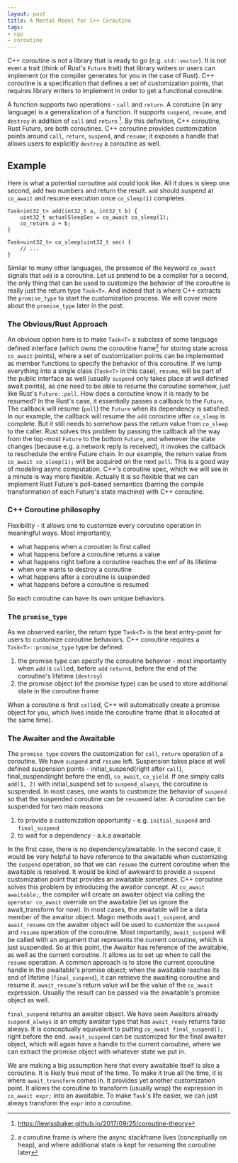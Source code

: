 ```yaml
---
layout: post
title: A Mental Model for C++ Coroutine
tags:
- cpp
- coroutine
---
```


C++ coroutine is not a library that is ready to go (e.g. `std::vector`). It is not even a trait (think of Rust's `Future` trait) that library writers or users can implement (or the compiler generates for you in the case of Rust). C++ coroutine is a specification that defines a set of customization points, that requires library writers to implement in order to get a functional coroutine.

A function supports two operations - `call` and `return`. A corotuine (in any language) is a generalization of a function. It supports `suspend`, `resume`, and `destroy` in addition of `call` and `return` [^1]. By this definition, C++ coroutine, Rust Future, are both coroutines. C++ coroutine provides customization points around `call`, `return`, `suspend`, and `resume`; it exposes a handle that allows users to explicitly `destroy` a coroutine as well.

## Example

Here is what a potential coroutine `add` could look like. All it does is sleep one second, add two numbers and return the result. `add` should suspend at `co_await` and resume execution once `co_sleep(1)` completes.

    Task<int32_t> add(int32_t a, int32_t b) {
        uint32_t actualSleepSec = co_await co_sleep(1);
        co_return a + b;
    }

    Task<uint32_t> co_sleep(uint32_t sec) {
        // ...
    }


Similar to many other languages, the presence of the keyword `co_await` signals that `add` is a coroutine. Let us pretend to be a compiler for a second, the only thing that can be used to customize the behavior of the coroutine is really just the return type `Task<T>`. And indeed that is where C++ extracts the `promise_type` to start the customization process. We will cover more about the `promise_type` later in the post.

### The Obvious/Rust Approach
An obvious option here is to make `Task<T>` a subclass of some language defined interface (which owns the coroutine frame[^2] for storing state across `co_await` points), where a set of customization points can be implemented as member functions to specify the behavior of this coroutine. If we lump everything into a single class (`Task<T>` in this case), `resume`, will be part of the public interface as well (usually `suspend` only takes place at well defined await points), as one need to be able to resume the coroutine somehow, just like Rust's `Future::poll`. How does a coroutine know it is ready to be resumed? In the Rust's case, it essentially passes a callback to the `Future`. The callback will resume (`poll`) the `Future` when its dependency is satisfied. In our example, the callback will resume the `add` coroutine after `co_sleep` is complete. But it still needs to somehow pass the return value from `co_sleep` to the caller. Rust solves this problem by passing the callback all the way from the top-most `Future` to the bottom `Future`, and whenever the state changes (because e.g. a network reply is received), it invokes the callback to reschedule the entire Future chain. In our example, the return value from `co_await co_sleep(1);` will be acquired on the next `poll`. This is a good way of modeling async computation. C++'s coroutine spec, which we will see in a minute is way more flexible. Actually it is so flexible that we can implement Rust Future's poll-based semantics (barring the compile transformation of each Future's state machine) with C++ coroutine.

### C++ Coroutine philosophy
Flexibility - it allows one to customize every coroutine operation in meaningful ways. Most importantly,
- what happens when a coroutien is first called
- what happens before a coroutine returns a value
- what happens right before a coroutine reaches the enf of its lifetime
- when one wants to destroy a coroutine
- what happens after a coroutine is suspended
- what happens before a coroutine is resumed

So each coroutine can have its own unique behaviors.

### The `promise_type`
As we observed earlier, the return type `Task<T>` is the best entry-point for users to customize coroutine behaviors. C++ coroutine requires a `Task<T>::promise_type` type be defined.
1. the promise type can specify the coroutine behavior - most importantly when `add` is `call`ed, before `add` `return`s, before the end of the coroutine's lifetime (`destroy`)
2. the promise object (of the promise type) can be used to store additional state in the coroutine frame

When a coroutine is first `call`ed, C++ will automatically create a promise object for you, which lives inside the coroutine frame (that is allocated at the same time). 

### The Awaiter and the Awaitable
The `promise_type` covers the customization for `call`, `return` operation of a coroutine. We have `suspend` and `resume` left. Suspension takes place at well defined suspension points - initial_suspend(right after `call`), final_suspend(right before the end), `co_await`, `co_yield`. If one simply calls `add(1, 2)` with initial_suspend set to `suspend_always`, the coroutine is suspended. In most cases, one wants to customize the behavior of `suspend` so that the suspended coroutine can be `resume`ed later. A coroutine can be suspended for two main reasons
1. to provide a customization opportunity - e.g. `initial_suspend` and `final_suspend`
2. to wait for a dependency - a.k.a awaitable

In the first case, there is no dependency/awaitable. In the second case, it would be very helpful to have reference to the awaitable when customizing the `suspend` operation, so that we can `resume` the current coroutine when the awaitable is resolved. It would be kind of awkward to provide a `suspend` customization point that provides an awaitable _sometimes_. C++ coroutine solves this problem by introducing the awaitor concept. At `co_await awaitable;`, the compiler will create an awaiter object via calling the `operator co_await` override on the awaitable (let us ignore the await_transform for now). In most cases, the awaitable will be a data member of the awaitor object. Magic methods `await_suspend`, and `await_resume` on the awaiter object will be used to customize the `suspend` and `resume` operation of the coroutine. Most importantly, `await_suspend` will be called with an argument that represents the current coroutine, which is just suspended. So at this point, the Awaitor has reference of the awaitable, as well as the current coroutine. It allows us to set up when to call the `resume` operation. A common approach is to store the current coroutine handle in the awaitable's promise object; when the awaitable reaches its end of lifetime (`final_suspend`), it can retrieve the awaiting coroutine and resume it. `await_resume`'s return value will be the value of the `co_await` expression. Usually the result can be passed via the awaitable's promise object as well.

`final_suspend` returns an awaiter object. We have seen Awaitors already `suspend_always` _is_ an empty awaiter type that has `await_ready` returns false always. It is conceptually equivalent to putting `co_await final_suspend();` right before the end. `await_suspend` can be customized for the final awaiter object, which will again have a handle to the current coroutine, where we can extract the promise object with whatever state we put in.

We are making a big assumption here that every awaitable itself is also a coroutine. It is likely true most of the time. To make it true all the time, it is where `await_transform` comes in. It provides yet another customization point. It allows the coroutine to transform (usually wrap) the expression in `co_await expr;` into an awaitable. To make `Task`'s life easier, we can just always transform the `expr` into a coroutine.


[^1]: https://lewissbaker.github.io/2017/09/25/coroutine-theory
[^2]: a coroutine frame is where the async stackframe lives (conceptually on heap), and where additional state is kept for resuming the coroutine later
